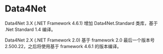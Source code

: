 Data4Net
========

Data4Net 3.X (.NET Framework 4.6.1)
增加 Data4Net.Standard 类库，基于 .Net Standard 1.4 编译。


Data4Net 2.X (.NET Framework 2.0)
基于 framework 2.0 最后一个版本号2.500.22，之后将使用基于 framework 4.6.1 的版本编译。

